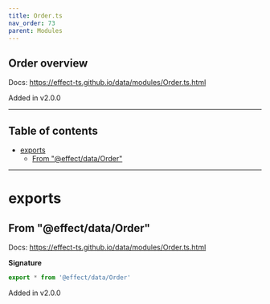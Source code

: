 ```yaml
---
title: Order.ts
nav_order: 73
parent: Modules
---
```


## Order overview

Docs: https://effect-ts.github.io/data/modules/Order.ts.html

Added in v2.0.0

---

<h2 class="text-delta">Table of contents</h2>

- [exports](#exports)
  - [From "@effect/data/Order"](#from-effectdataorder)

---

# exports

## From "@effect/data/Order"

Docs: https://effect-ts.github.io/data/modules/Order.ts.html

**Signature**

```ts
export * from '@effect/data/Order'
```

Added in v2.0.0
